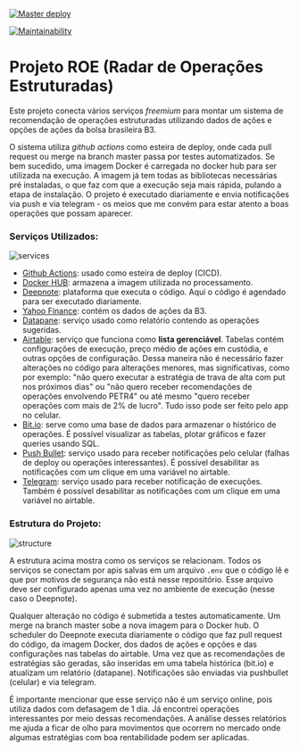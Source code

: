 [![Master deploy](https://github.com/flaboss/projeto_ROE/actions/workflows/deploy.yaml/badge.svg?branch=main)](https://github.com/flaboss/projeto_ROE/actions/workflows/deploy.yaml)

[![Maintainability](https://api.codeclimate.com/v1/badges/e9a713886b45ed45962d/maintainability)](https://codeclimate.com/github/flaboss/projeto_ROE/maintainability)

# Projeto ROE (Radar de Operações Estruturadas)
Este projeto conecta vários serviços *freemium* para montar um sistema de recomendação de operações estruturadas utilizando dados de ações e opções de ações da bolsa brasileira B3.

O sistema utiliza *github actions* como esteira de deploy, onde cada pull request ou merge na branch master passa por testes automatizados. Se bem sucedido, uma imagem Docker é carregada no docker hub para ser utilizada na execução. A imagem já tem todas as bibliotecas necessárias pré instaladas, o que faz com que a execução seja mais rápida, pulando a etapa de instalação. O projeto é executado diariamente e envia notificações via push e via telegram - os meios que me convém para estar atento a boas operações que possam aparecer.

### Serviços Utilizados:
![services](https://user-images.githubusercontent.com/8702703/168903597-d864a65e-f9b9-46c5-b5f9-72b27a14c734.png)

* [Github Actions](https://github.com/features/actions): usado como esteira de deploy (CICD).
* [Docker HUB](https://hub.docker.com/): armazena a imagem utilizada no processamento.
* [Deepnote](https://deepnote.com): plataforma que executa o código. Aqui o código é agendado para ser executado diariamente.
* [Yahoo Finance](https://finance.yahoo.com/): contém os dados de ações da B3.
* [Datapane](https://datapane.com/getting-started/#): serviço usado como relatório contendo as operações sugeridas.
* [Airtable](https://airtable.com/): serviço que funciona como **lista gerenciável**. Tabelas contém configurações de execução, preço médio de ações em custódia, e outras opções de configuração. Dessa maneira não é necessário fazer alterações no código para alterações menores, mas significativas, como por exemplo: "não quero executar a estratégia de trava de alta com put nos próximos dias" ou "não quero receber recomendações de operações envolvendo PETR4" ou até mesmo "quero receber operações com mais de 2% de lucro". Tudo isso pode ser feito pelo app no celular.
* [Bit.io](https://docs.bit.io/v1.0/docs): serve como uma base de dados para armazenar o histórico de operações. É possível visualizar as tabelas, plotar gráficos e fazer queries usando SQL.
* [Push Bullet](https://www.pushbullet.com/): serviço usado para receber notificações pelo celular (falhas de deploy ou operações interessantes). É possível desabilitar as notificações com um clique em uma variável no airtable.
* [Telegram](https://telegram.org/): serviço usado para receber notificação de execuções.  Também é possível desabilitar as notificações com um clique em uma variável no airtable.

### Estrutura do Projeto:
![structure](https://user-images.githubusercontent.com/8702703/168903745-f0f289dc-c39a-448c-ad53-2d1da65c2102.png)

A estrutura acima mostra como os serviços se relacionam. Todos os serviços se conectam por apis salvas em um arquivo `.env` que o código lê e que por motivos de segurança não está nesse repositório. Esse arquivo deve ser configurado apenas uma vez no ambiente de execução (nesse caso o Deepnote).

Qualquer alteração no código é submetida a testes automaticamente. Um merge na branch master sobe a nova imagem para o Docker hub.
O scheduler do Deepnote executa diariamente o código que faz pull request do código, da imagem Docker, dos dados de ações e opções e das configurações nas tabelas do airtable.
Uma vez que as recomendações de estratégias são geradas, são inseridas em uma tabela histórica (bit.io) e atualizam um relatório (datapane).
Notificações são enviadas via pushbullet (celular) e via telegram.

É importante mencionar que esse serviço não é um serviço online, pois utiliza dados com defasagem de 1 dia. Já encontrei operações interessantes por meio dessas recomendações. A análise desses relatórios me ajuda a ficar de olho para movimentos que ocorrem no mercado onde algumas estratégias com boa rentabilidade podem ser aplicadas.
